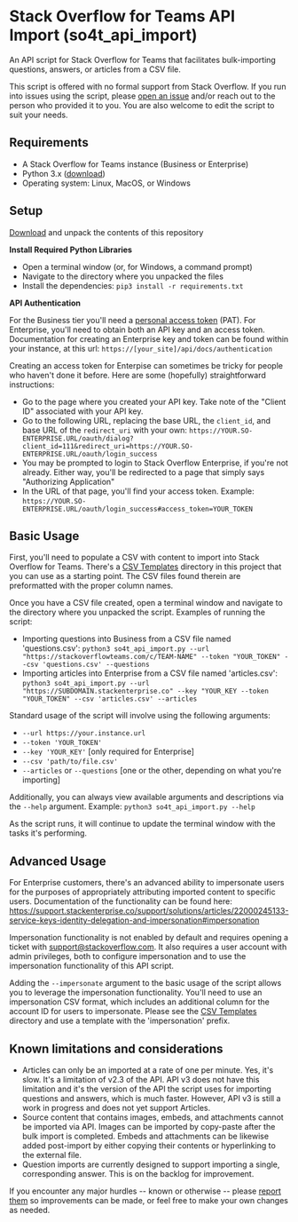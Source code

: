 # Stack Overflow for Teams API Import (so4t_api_import)
An API script for Stack Overflow for Teams that facilitates bulk-importing questions, answers, or articles from a CSV file.

This script is offered with no formal support from Stack Overflow. If you run into issues using the script, please [open an issue](https://github.com/jklick-so/so4t_api_import/issues) and/or reach out to the person who provided it to you. You are also welcome to edit the script to suit your needs.

## Requirements
* A Stack Overflow for Teams instance (Business or Enterprise)
* Python 3.x ([download](https://www.python.org/downloads/))
* Operating system: Linux, MacOS, or Windows

## Setup

[Download](https://github.com/jklick-so/so4t_api_import/archive/refs/heads/main.zip) and unpack the contents of this repository

**Install Required Python Libraries**

* Open a terminal window (or, for Windows, a command prompt)
* Navigate to the directory where you unpacked the files
* Install the dependencies: `pip3 install -r requirements.txt`

**API Authentication**

For the Business tier you'll need a [personal access token](https://stackoverflowteams.help/en/articles/4385859-stack-overflow-for-teams-api) (PAT). For Enterprise, you'll need to obtain both an API key and an access token. Documentation for creating an Enterprise key and token can be found within your instance, at this url: `https://[your_site]/api/docs/authentication`

Creating an access token for Enterpise can sometimes be tricky for people who haven't done it before. Here are some (hopefully) straightforward instructions:

* Go to the page where you created your API key. Take note of the "Client ID" associated with your API key.
* Go to the following URL, replacing the base URL, the `client_id`, and base URL of the `redirect_uri` with your own:
`https://YOUR.SO-ENTERPRISE.URL/oauth/dialog?client_id=111&redirect_uri=https://YOUR.SO-ENTERPRISE.URL/oauth/login_success`
* You may be prompted to login to Stack Overflow Enterprise, if you're not already. Either way, you'll be redirected to a page that simply says "Authorizing Application"
* In the URL of that page, you'll find your access token. Example: `https://YOUR.SO-ENTERPRISE.URL/oauth/login_success#access_token=YOUR_TOKEN`

## Basic Usage
First, you'll need to populate a CSV with content to import into Stack Overflow for Teams. There's a [CSV Templates](https://github.com/jklick-so/so4t_api_import/tree/main/CSV%20Templates) directory in this project that you can use as a starting point. The CSV files found therein are preformatted with the proper column names.

Once you have a CSV file created, open a terminal window and navigate to the directory where you unpacked the script. Examples of running the script:
* Importing questions into Business from a CSV file named 'questions.csv': 
`python3 so4t_api_import.py --url "https://stackoverflowteams.com/c/TEAM-NAME" --token "YOUR_TOKEN" --csv 'questions.csv' --questions`
* Importing articles into Enterprise from a CSV file named 'articles.csv': `python3 so4t_api_import.py --url "https://SUBDOMAIN.stackenterprise.co" --key "YOUR_KEY --token "YOUR_TOKEN" --csv 'articles.csv' --articles`

Standard usage of the script will involve using the following arguments:
* `--url https://your.instance.url`
* `--token 'YOUR_TOKEN'`
* `--key 'YOUR_KEY'` [only required for Enterprise]
* `--csv 'path/to/file.csv'`
* `--articles` or `--questions` [one or the other, depending on what you're importing]

Additionally, you can always view available arguments and descriptions via the `--help` argument. Example: `python3 so4t_api_import.py --help`

As the script runs, it will continue to update the terminal window with the tasks it's performing.

## Advanced Usage
For Enterprise customers, there's an advanced ability to impersonate users for the purposes of appropriately attributing imported content to specific users. Documentation of the functionality can be found here: https://support.stackenterprise.co/support/solutions/articles/22000245133-service-keys-identity-delegation-and-impersonation#impersonation

Impersonation functionality is not enabled by default and requires opening a ticket with support@stackoverflow.com. It also requires a user account with admin privileges, both to configure impersonation and to use the impersonation functionality of this API script.

Adding the `--impersonate` argument to the basic usage of the script allows you to leverage the impersonation functionality. You'll need to use an impersonation CSV format, which includes an additional column for the account ID for users to impersonate. Please see the [CSV Templates](https://github.com/jklick-so/so4t_api_import/tree/main/CSV%20Templates) directory and use a template with the 'impersonation' prefix.

## Known limitations and considerations

* Articles can only be an imported at a rate of one per minute. Yes, it's slow. It's a limitation of v2.3 of the API. API v3 does not have this limitation and it's the version of the API the script uses for importing questions and answers, which is much faster. However, API v3 is still a work in progress and does not yet support Articles.
* Source content that contains images, embeds, and attachments cannot be imported via API. Images can be imported by copy-paste after the bulk import is completed. Embeds and attachments can be likewise added post-import by either copying their contents or hyperlinking to the external file. 
* Question imports are currently designed to support importing a single, corresponding answer. This is on the backlog for improvement.

If you encounter any major hurdles -- known or otherwise -- please [report them](https://github.com/jklick-so/so4t_api_import/issues) so improvements can be made, or feel free to make your own changes as needed.